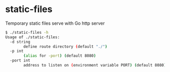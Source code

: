 # static-files

Temporary static files serve with Go http server

```bash
$ ./static-files -h
Usage of ./static-files:
  -d string
        define route directory (default "./")
  -p int
        (alias for -port) (default 8080)
  -port int
        address to listen on (environment variable PORT) (default 8080)
```